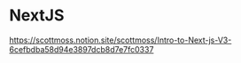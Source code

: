 # NextJS
https://scottmoss.notion.site/scottmoss/Intro-to-Next-js-V3-6cefbdba58d94e3897dcb8d7e7fc0337